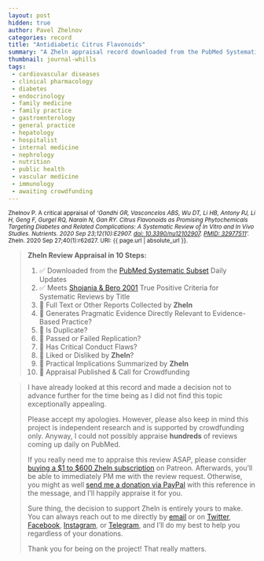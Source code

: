 ```yaml
---
layout: post
hidden: true
author: Pavel Zhelnov
categories: record
title: "Antidiabetic Citrus Flavonoids"
summary: "A Zheln appraisal record downloaded from the PubMed Systematic Subset daily updates."
thumbnail: journal-whills
tags:
 - cardiovascular diseases
 - clinical pharmacology
 - diabetes
 - endocrinology
 - family medicine
 - family practice
 - gastroenterology
 - general practice
 - hepatology
 - hospitalist
 - internal medicine
 - nephrology
 - nutrition
 - public health
 - vascular medicine
 - immunology
 - awaiting crowdfunding
---
```


<small id="citation">Zhelnov P. A critical appraisal of _‘Gandhi GR, Vasconcelos ABS, Wu DT, Li HB, Antony PJ, Li H, Geng F, Gurgel RQ, Narain N, Gan RY. Citrus Flavonoids as Promising Phytochemicals Targeting Diabetes and Related Complications: A Systematic Review of In Vitro and In Vivo Studies. Nutrients. 2020 Sep 23;12(10):E2907. [doi: 10.3390/nu12102907](https://doi.org/10.3390/nu12102907). [PMID: 32977511](https://pubmed.gov/32977511)’._ Zheln. 2020 Sep 27;40(1):r62d27. URI: {{ page.url | absolute_url }}.</small>

> **Zheln Review Appraisal in 10 Steps:**
>
> 1. ✅ Downloaded from the [PubMed Systematic Subset](https://github.com/p1m-ortho/qs-global-ortho-search-queries/blob/global-sr-query/README.md) Daily Updates
> 2. ✅ Meets [Shojania & Bero 2001](https://www.researchgate.net/publication/11820967_Taking_Advantage_of_the_Explosion_of_Systematic_Reviews_An_Efficient_MEDLINE_Search_Strategy) True Positive Criteria for Systematic Reviews by Title
> 3. 🔄 Full Text or Other Reports Collected by **Zheln**
> 4. 🔄 Generates Pragmatic Evidence Directly Relevant to Evidence-Based Practice?
> 5. 🔄 Is Duplicate?
> 6. 🔄 Passed or Failed Replication?
> 7. 🔄 Has Critical Conduct Flaws?
> 8. 🔄 Liked or Disliked by **Zheln**?
> 9. 🔄 Practical Implications Summarized by **Zheln**
> 10. 🔄 Appraisal Published & Call for Crowdfunding

> I have already looked at this record and made a decision not to advance further for the time being as I did not find this topic exceptionally appealing.
>
> Please accept my apologies. However, please also keep in mind this project is independent research and is supported by crowdfunding only. Anyway, I could not possibly appraise **hundreds** of reviews coming up daily on PubMed.
> 
> If you really need me to appraise this review ASAP, please consider [buying a $1 to $600 Zheln subscription](https://patreon.com/zheln) on Patreon. Afterwards, you’ll be able to immediately PM me with the review request. Otherwise, you might as well [send me a donation via PayPal](https://paypal.me/pjelnov) with this reference in the message, and I’ll happily appraise it for you.
> 
> Sure thing, the decision to support Zheln is entirely yours to make. You can always reach out to me directly by [email](mailto:pavel@zheln.com) or on [Twitter](https://twitter.com/drzhelnov), [Facebook](https://facebook.com/drzhelnov), [Instagram](https://instagram.com/igzheln), or [Telegram](https://t.me/drzhelnov), and I’ll do my best to help you regardless of your donations.
> 
> Thank you for being on the project! That really matters.
